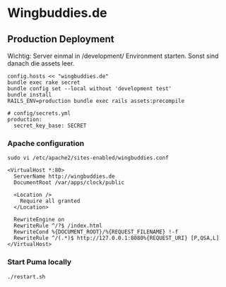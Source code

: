 # Wingbuddies.de

## Production Deployment

Wichtig: Server einmal in /development/ Environment starten. Sonst sind danach die assets leer.

```
config.hosts << "wingbuddies.de"
bundle exec rake secret 
bundle config set --local without 'development test'
bundle install
RAILS_ENV=production bundle exec rails assets:precompile
```

```
# config/secrets.yml
production:
  secret_key_base: SECRET 
```

### Apache configuration

```
sudo vi /etc/apache2/sites-enabled/wingbuddies.conf

<VirtualHost *:80>
  ServerName http://wingbuddies.de
  DocumentRoot /var/apps/clock/public

  <Location />
    Require all granted
  </Location>

  RewriteEngine on
  RewriteRule ^/?$ /index.html
  RewriteCond %{DOCUMENT_ROOT}/%{REQUEST_FILENAME} !-f
  RewriteRule ^/(.*)$ http://127.0.0.1:8080%{REQUEST_URI} [P,QSA,L]
</VirtualHost>
```

### Start Puma locally

```
./restart.sh
```